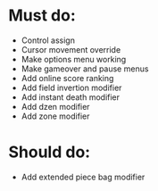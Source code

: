 # Must do:

- Control assign
- Cursor movement override
- Make options menu working
- Make gameover and pause menus
- Add online score ranking
- Add field invertion modifier
- Add instant death modifier
- Add dzen modifier
- Add zone modifier

# Should do:

- Add extended piece bag modifier
